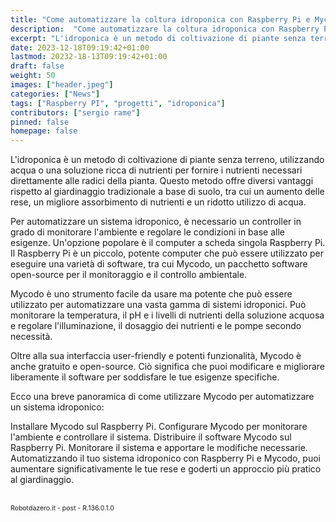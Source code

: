 ```yaml
---
title: "Come automatizzare la coltura idroponica con Raspberry Pi e Mycodo"
description:  "Come automatizzare la coltura idroponica con Raspberry Pi e Mycodo"
excerpt: "L'idroponica è un metodo di coltivazione di piante senza terreno, utilizzando acqua o una soluzione ricca di nutrienti per fornire i nutrienti necessari direttamente alle radici della pianta..."
date: 2023-12-18T09:19:42+01:00
lastmod: 20232-18-13T09:19:42+01:00
draft: false
weight: 50
images: ["header.jpeg"]
categories: ["News"]
tags: ["Raspberry PI", "progetti", "idroponica"]
contributors: ["sergio rame"]
pinned: false
homepage: false
---
```




L'idroponica è un metodo di coltivazione di piante senza terreno, utilizzando acqua o una soluzione ricca di nutrienti per fornire i nutrienti necessari direttamente alle radici della pianta. Questo metodo offre diversi vantaggi rispetto al giardinaggio tradizionale a base di suolo, tra cui un aumento delle rese, un migliore assorbimento di nutrienti e un ridotto utilizzo di acqua.

Per automatizzare un sistema idroponico, è necessario un controller in grado di monitorare l'ambiente e regolare le condizioni in base alle esigenze. Un'opzione popolare è il computer a scheda singola Raspberry Pi. Il Raspberry Pi è un piccolo, potente computer che può essere utilizzato per eseguire una varietà di software, tra cui Mycodo, un pacchetto software open-source per il monitoraggio e il controllo ambientale.

Mycodo è uno strumento facile da usare ma potente che può essere utilizzato per automatizzare una vasta gamma di sistemi idroponici. Può monitorare la temperatura, il pH e i livelli di nutrienti della soluzione acquosa e regolare l'illuminazione, il dosaggio dei nutrienti e le pompe secondo necessità.

Oltre alla sua interfaccia user-friendly e potenti funzionalità, Mycodo è anche gratuito e open-source. Ciò significa che puoi modificare e migliorare liberamente il software per soddisfare le tue esigenze specifiche.

Ecco una breve panoramica di come utilizzare Mycodo per automatizzare un sistema idroponico:

Installare Mycodo sul Raspberry Pi.
Configurare Mycodo per monitorare l'ambiente e controllare il sistema.
Distribuire il software Mycodo sul Raspberry Pi.
Monitorare il sistema e apportare le modifiche necessarie.
Automatizzando il tuo sistema idroponico con Raspberry Pi e Mycodo, puoi aumentare significativamente le tue rese e goderti un approccio più pratico al giardinaggio.
<br>
<br>
<p style="font-size: 0.75em;">Robotdazero.it -  post - R.136.0.1.0</p>  